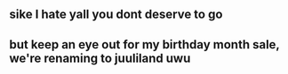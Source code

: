 ## sike I hate yall you dont deserve to go

## but keep an eye out for my birthday month sale, we're renaming to juuliland uwu
